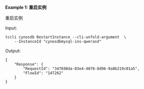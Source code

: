 **Example 1: 重启实例**

重启实例

Input: 

```
tccli cynosdb RestartInstance --cli-unfold-argument  \
    --InstanceId "cynosdbmysql-ins-qwerasd"
```

Output: 
```
{
    "Response": {
        "RequestId": "347698da-03e4-4078-8d96-9a8b219c01a5",
        "FlowId": "147262"
    }
}
```

